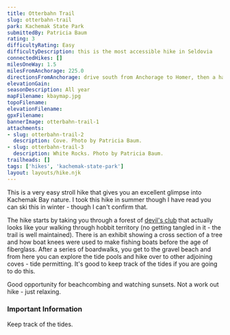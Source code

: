 ```yaml
---
title: Otterbahn Trail
slug: otterbahn-trail
park: Kachemak State Park
submittedBy: Patricia Baum
rating: 3
difficultyRating: Easy
difficultyDescription: this is the most accessible hike in Seldovia
connectedHikes: []
milesOneWay: 1.5
milesFromAnchorage: 225.0
directionsFromAnchorage: drive south from Anchorage to Homer, then a half hour boat ride to the park
elevationGain: 
seasonDescription: All year
mapFilename: kbaymap.jpg
topoFilename: 
elevationFilename: 
gpxFilename: 
bannerImage: otterbahn-trail-1
attachments:
- slug: otterbahn-trail-2
  description: Cove. Photo by Patricia Baum.
- slug: otterbahn-trail-3
  description: White Rocks. Photo by Patricia Baum.
trailheads: []
tags: ['hikes', 'kachemak-state-park']
layout: layouts/hike.njk
---
```

This is a very easy stroll hike that gives you an excellent glimpse into Kachemak Bay nature. I took this hike in summer though I have read you can ski this in winter - though I can't confirm that.

The hike starts by taking you through a forest of [devil's club](http://alaskahikesearch.com/education/#devils-club) that actually looks like your walking through hobbit territory (no getting tangled in it - the trail is well maintained). There is an exhibit showing a cross section of a tree and how boat knees were used to make fishing boats before the age of fiberglass. After a series of boardwalks, you get to the gravel beach and from here you can explore the tide pools and hike over to other adjoining coves - tide permitting. It's good to keep track of the tides if you are going to do this.

Good opportunity for beachcombing and watching sunsets. Not a work out hike - just relaxing.

### Important Information

Keep track of the tides.